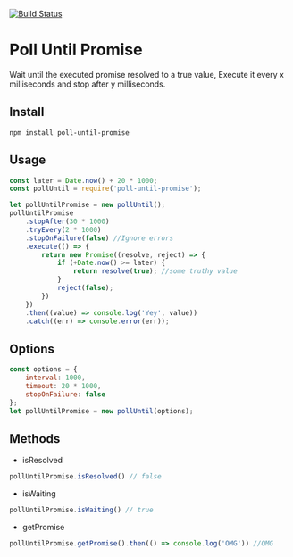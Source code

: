 [![Build Status](https://travis-ci.org/AlonMiz/poll-until-promise.svg?branch=master)](https://travis-ci.org/AlonMiz/poll-until-promise)
# Poll Until Promise
Wait until the executed promise resolved to a true value,
Execute it every x milliseconds and stop after y milliseconds.


## Install
`npm install poll-until-promise`

## Usage

```js
const later = Date.now() + 20 * 1000;
const pollUntil = require('poll-until-promise');

let pollUntilPromise = new pollUntil();
pollUntilPromise
    .stopAfter(30 * 1000)
    .tryEvery(2 * 1000)
    .stopOnFailure(false) //Ignore errors
    .execute(() => {
        return new Promise((resolve, reject) => {
            if (+Date.now() >= later) {
                return resolve(true); //some truthy value
            }
            reject(false);
        })
    })
    .then((value) => console.log('Yey', value))
    .catch((err) => console.error(err));

```

## Options
```js
const options = {
    interval: 1000,
    timeout: 20 * 1000,
    stopOnFailure: false
};
let pollUntilPromise = new pollUntil(options);
```


## Methods

* isResolved
```js
pollUntilPromise.isResolved() // false
```

* isWaiting
```js
pollUntilPromise.isWaiting() // true
```

* getPromise
```js
pollUntilPromise.getPromise().then(() => console.log('OMG')) //OMG
```

